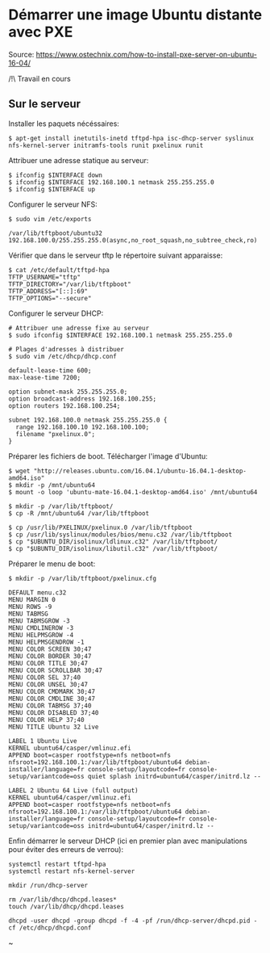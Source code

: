 # Démarrer une image Ubuntu distante avec PXE

Source: https://www.ostechnix.com/how-to-install-pxe-server-on-ubuntu-16-04/

/!\ Travail en cours

## Sur le serveur

Installer les paquets nécéssaires:

	$ apt-get install inetutils-inetd tftpd-hpa isc-dhcp-server syslinux nfs-kernel-server initramfs-tools runit pxelinux runit

Attribuer une adresse statique au serveur:

	$ ifconfig $INTERFACE down
	$ ifconfig $INTERFACE 192.168.100.1 netmask 255.255.255.0
	$ ifconfig $INTERFACE up

Configurer le serveur NFS:

	$ sudo vim /etc/exports
	
	/var/lib/tftpboot/ubuntu32 192.168.100.0/255.255.255.0(async,no_root_squash,no_subtree_check,ro)

Vérifier que dans le serveur tftp le répertoire suivant apparaisse:
	
	$ cat /etc/default/tftpd-hpa  
	TFTP_USERNAME="tftp"
	TFTP_DIRECTORY="/var/lib/tftpboot"
	TFTP_ADDRESS="[::]:69"
	TFTP_OPTIONS="--secure"

Configurer le serveur DHCP:

	# Attribuer une adresse fixe au serveur
	$ sudo ifconfig $INTERFACE 192.168.100.1 netmask 255.255.255.0

	# Plages d'adresses à distribuer
	$ sudo vim /etc/dhcp/dhcp.conf

	default-lease-time 600;
	max-lease-time 7200;

	option subnet-mask 255.255.255.0;
	option broadcast-address 192.168.100.255;
	option routers 192.168.100.254;

	subnet 192.168.100.0 netmask 255.255.255.0 {
	  range 192.168.100.10 192.168.100.100;
	  filename "pxelinux.0";
	} 

Préparer les fichiers de boot. Télécharger l'image d'Ubuntu:

	$ wget "http://releases.ubuntu.com/16.04.1/ubuntu-16.04.1-desktop-amd64.iso"
	$ mkdir -p /mnt/ubuntu64
	$ mount -o loop 'ubuntu-mate-16.04.1-desktop-amd64.iso' /mnt/ubuntu64

	$ mkdir -p /var/lib/tftpboot/
	$ cp -R /mnt/ubuntu64 /var/lib/tftpboot

	$ cp /usr/lib/PXELINUX/pxelinux.0 /var/lib/tftpboot
	$ cp /usr/lib/syslinux/modules/bios/menu.c32 /var/lib/tftpboot
	$ cp "$UBUNTU_DIR/isolinux/ldlinux.c32" /var/lib/tftpboot/
	$ cp "$UBUNTU_DIR/isolinux/libutil.c32" /var/lib/tftpboot/

Préparer le menu de boot:

	$ mkdir -p /var/lib/tftpboot/pxelinux.cfg

	DEFAULT menu.c32
	MENU MARGIN 0
	MENU ROWS -9
	MENU TABMSG
	MENU TABMSGROW -3
	MENU CMDLINEROW -3
	MENU HELPMSGROW -4
	MENU HELPMSGENDROW -1
	MENU COLOR SCREEN 30;47
	MENU COLOR BORDER 30;47
	MENU COLOR TITLE 30;47
	MENU COLOR SCROLLBAR 30;47
	MENU COLOR SEL 37;40
	MENU COLOR UNSEL 30;47
	MENU COLOR CMDMARK 30;47
	MENU COLOR CMDLINE 30;47
	MENU COLOR TABMSG 37;40
	MENU COLOR DISABLED 37;40
	MENU COLOR HELP 37;40
	MENU TITLE Ubuntu 32 Live

	LABEL 1 Ubuntu Live
	KERNEL ubuntu64/casper/vmlinuz.efi
	APPEND boot=casper rootfstype=nfs netboot=nfs nfsroot=192.168.100.1:/var/lib/tftpboot/ubuntu64 debian-installer/language=fr console-setup/layoutcode=fr console-setup/variantcode=oss quiet splash initrd=ubuntu64/casper/initrd.lz --
		
	LABEL 2 Ubuntu 64 Live (full output)
	KERNEL ubuntu64/casper/vmlinuz.efi
	APPEND boot=casper rootfstype=nfs netboot=nfs nfsroot=192.168.100.1:/var/lib/tftpboot/ubuntu64 debian-installer/language=fr console-setup/layoutcode=fr console-setup/variantcode=oss initrd=ubuntu64/casper/initrd.lz --


Enfin démarrer le serveur DHCP (ici en premier plan avec manipulations pour éviter des erreurs de verrou):

	systemctl restart tftpd-hpa
	systemctl restart nfs-kernel-server

	mkdir /run/dhcp-server

	rm /var/lib/dhcp/dhcpd.leases*
	touch /var/lib/dhcp/dhcpd.leases

	dhcpd -user dhcpd -group dhcpd -f -4 -pf /run/dhcp-server/dhcpd.pid -cf /etc/dhcp/dhcpd.conf
~                                   
